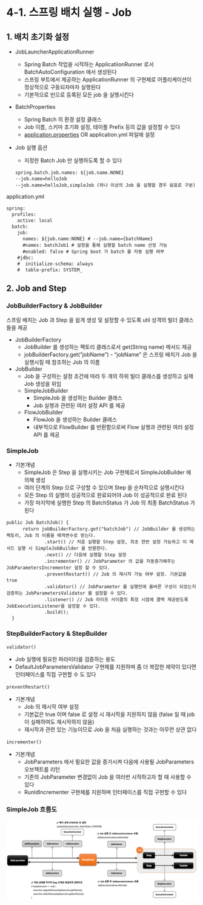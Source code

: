 # 4-1. 스프링 배치 실행 - Job
## 1. 배치 초기화 설정

- JobLauncherApplicationRunner
    - Spring Batch 작업을 시작하는 ApplicatiionRunner 로서 BatchAutoConfiguration 에서 생성된다
    - 스프링 부트에서 제공하는 ApplicationRunner 의 구현체로 어플리케이션이 정상적으로 구동되자마자 실행된다
    - 기본적으로 빈으로 등록된 모든 job 을 실행시킨다
- BatchProperties
    - Spring Batch 의 환경 설정 클래스
    - Job 이름, 스키마 초기화 설정, 테이플 Prefix 등의 값을 설정할 수 있다
    - [application.properties](http://application.properties) OR application.yml 파일에 설정
- Job 실행 옵션
    - 지정한 Batch Job 만 실행하도록 할 수 있다

    ```
    spring.batch.job.names: ${job.name.NONE}
    --job.name=helloJob
    --job.name=helloJob,simpleJob (하나 이상의 Job 을 실행할 경우 쉼표로 구분)
    ```


application.yml

```
spring:
  profiles:
    active: local
  batch:
    job:
      names: ${job.name:NONE} # --job.name={batchName}
      #names: batchJob1 # 설정을 통해 실행할 batch name 선정 가능
      #enabled: false # Spring boot 가 batch 를 자동 실행 여부
    #jdbc:
    #  initialize-schema: always
    #  table-prefix: SYSTEM_
```

## 2. Job and Step

### JobBuilderFactory & JobBuilder

스프링 배치는 Job 과 Step 을 쉽게 생성 및 설정할 수 있도록 util 성격의 빌더 클래스들을 제공

- JobBuilderFactory
    - JobBuilder 를 생성하는 팩토리 클래스로서 get(String name) 메서드 제공
    - jobBuilderFactory.get(”jobName”) - “jobName” 은 스프링 배치가 Job 을 실행시킬 때 참조하는 Job 의 이름
- JobBuilder
    - Job 을 구성하는 설정 조건에 따라 두 개의 하위 빌더 클래스를 생성하고 실제 Job 생성을 위임
    - SimpleJobBuilder
        - SimpleJob 을 생성하는 Builder 클래스
        - Job 실행과 관련된 여러 설정 API 를 제공
    - FlowJobBuilder
        - FlowJob 을 생성하는 Builder 클래스
        - 내부적으로 FlowBuilder 를 반환함으로써 Flow 실행과 관련된 여러 설정 API 를 제공

### SimpleJob

- 기본개념
    - SimpleJob 은 Step 을 실행시키는 Job 구현체로서 SimpleJobBuilder 에 의해 생성
    - 여러 단계의 Step 으로 구성할 수 있으며 Step 을 순차적으로 실행시킨다
    - 모든 Step 의 실행이 성공적으로 완료되어야 Job 이 성공적으로 완료 된다
    - 가장 마지막에 실행한 Step 의 BatchStatus 가 Job 의 최종 BatchStatus 가 된다

```
public Job BatchJob() {
      return jobBuilderFactory.get("batchJob") // JobBuilder 를 생성하는 팩토리, Job 의 이름을 매게변수로 받는다.
              .start() // 처음 실행할 Step 설정, 최초 한번 설정 가능하고 이 메서드 실행 시 SimpleJobBuilder 을 반환한다.
              .next() // 다음에 실행할 Step 설정
              .incrementer() // JobParameter 의 값을 자동증가해주는 JobParametersIncrementer 설정 할 수 있다.
              .preventRestart() // Job 의 재시작 가능 여부 설정. 기본값을 true
              .validator() // JobParameter 를 실행전에 올바른 구성이 되었는지 검증하는 JobParametersValidator 를 설정할 수 있다.
              .listener() // Job 라이프 사이클의 특정 시점에 콜백 제공받도록 JobExecutionListener을 설정할 수 있다.
              .build();
  }
```
### StepBuilderFactory & StepBuilder
`validator()`
- Job 실행에 필요한 파라미터를 검증하는 용도
- DefaultJobParametersValidator 구현체를 지원하며 좀 더 복잡한 제약이 있다면 인터페이스를 직접 구현할 수 도 있다

`preventRestart()`
- 기본개념
  - Job 의 재시작 여부 설정
  - 기본값은 true 이며 false 로 설정 시 재시작을 지원하지 않음 (false 일 때 job 이 실패하여도 재시작하지 않음)
  - 재시작과 관련 있는 기능이므로 Job 을 처음 실행하는 것과는 아무런 상관 없다

`incrementer()`
- 기본개념
  - JobParameters 에서 필요한 값을 증가시켜 다음에 사용될 JobParameters 오브젝트를 리턴
  - 기존의 JobParameter 변경없이 Job 을 여러번 시작하고자 할 때 사용할 수 있다
  - RunIdIncrementer 구현체를 지원하며 인터페이스를 직접 구현할 수 있다

### SimpleJob 흐름도

<img src="/img/3.png" width="1000px;">
